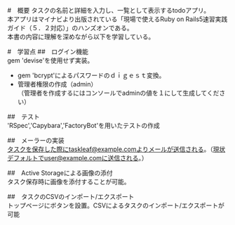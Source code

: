 #　概要
タスクの名前と詳細を入力し、一覧として表示するtodoアプリ。  
本アプリはマイナビより出版されている「現場で使えるRuby on Rails5速習実践ガイド（５．２対応）」のハンズオンである。  
本書の内容に理解を深めながら以下を学習している。   

#　学習点
##　ログイン機能  
gem 'devise'を使用せず実装。  
- gem 'bcrypt'によるパスワードのｄｉｇｅｓｔ変換。  
- 管理者権限の作成（admin）  
  （管理者を作成するにはコンソールでadminの値を１にして生成してください）  

##　テスト  
'RSpec','Capybara','FactoryBot'を用いたテストの作成  

##　メーラーの実装  
タスクを保存した際にtaskleaf@example.comよりメールが送信される。（現状デフォルトでuser@example.comに送信される。）  

##　Active Storageによる画像の添付  
タスク保存時に画像を添付することが可能。  

##　タスクのCSVのインポート/エクスポート  
トップページにボタンを設置。CSVによるタスクのインポート/エクスポートが可能  

